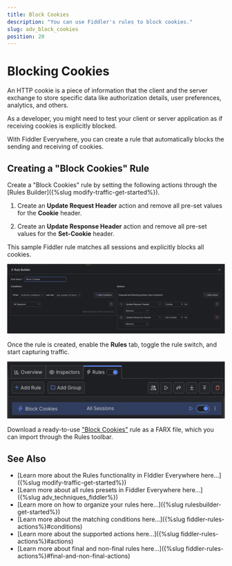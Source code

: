 ```yaml
---
title: Block Cookies
description: "You can use Fiddler's rules to block cookies."
slug: adv_block_cookies
position: 20
---
```


# Blocking Cookies

An HTTP cookie is a piece of information that the client and the server exchange to store specific data like authorization details, user preferences, analytics, and others.

As a developer, you might need to test your client or server application as if receiving cookies is explicitly blocked. 

With Fiddler Everywhere, you can create a rule that automatically blocks the sending and receiving of cookies.

## Creating a "Block Cookies" Rule

Create a "Block Cookies" rule by setting the following actions through the [Rules Builder]({%slug modify-traffic-get-started%}).

1. Create an **Update Request Header** action and remove all pre-set values for the **Cookie** header.

1. Create an **Update Response Header** action and remove all pre-set values for the **Set-Cookie** header.


This sample Fiddler rule matches all sessions and explicitly blocks all cookies.

![Creating "Block Cookies" rule](../../images/advanced/adv-tech-block-cookies.png)

Once the rule is created, enable the **Rules** tab, toggle the rule switch, and start capturing traffic.

![Activating the "Block Cookies" rule](../../images/advanced/adv-tech-block-cookies-active-rule.png)

Download a ready-to-use <a href="https://github.com/telerik/fiddler-everywhere/tree/master/rules/block-cookies" target="_blank">"Block Cookies"</a> rule as a FARX file, which you can import through the Rules toolbar.

 
  
## See Also

* [Learn more about the Rules functionality in FIddler Everywhere here...]({%slug modify-traffic-get-started%})
* [Learn more about all rules presets in Fiddler Everywhere here...]({%slug adv_techniques_fiddler%})
* [Learn more on how to organize your rules here...]({%slug rulesbuilder-get-started%})
* [Learn more about the matching conditions here...]({%slug fiddler-rules-actions%}#conditions)
* [Learn more about the supported actions here...]({%slug fiddler-rules-actions%}#actions)
* [Learn more about final and non-final rules here...]({%slug fiddler-rules-actions%}#final-and-non-final-actions)